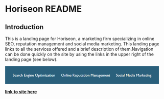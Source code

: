 # Horiseon README

## Introduction

This is a landing page for Horiseon, a marketing firm specializing in online SEO, reputation management and social media marketing. This landing page links to all the services offered and a brief description of them.Navigation can be done quickly on the site by using the links in the upper right of the landing page (see below). 

<img src="./img-files/links.PNG"
alt="top links bar"/>

**[link to site here](https://hoffalypse.github.io/SEO-Marketing/seo-marketing)**
